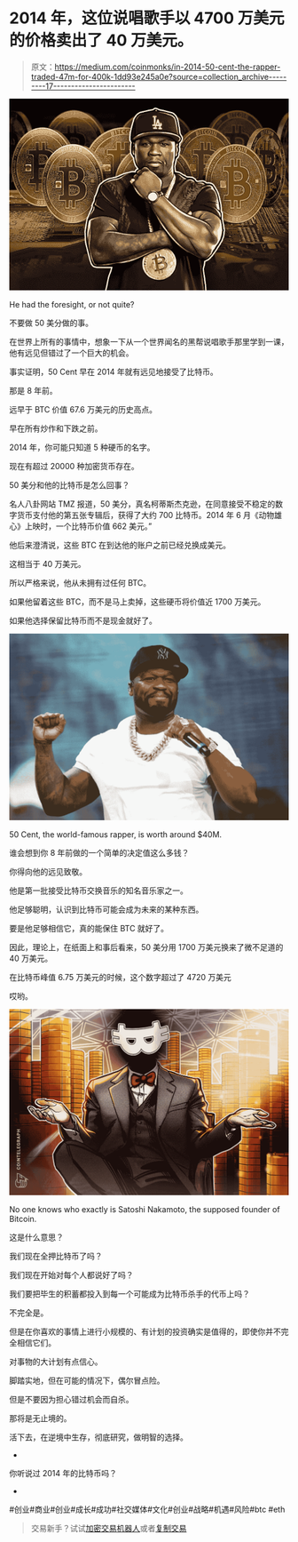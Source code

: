 # 2014 年，这位说唱歌手以 4700 万美元的价格卖出了 40 万美元。

> 原文：<https://medium.com/coinmonks/in-2014-50-cent-the-rapper-traded-47m-for-400k-1dd93e245a0e?source=collection_archive---------17----------------------->

![](img/30f505f728e2a4a34be56b6588b20f4c.png)

He had the foresight, or not quite?

不要做 50 美分做的事。

在世界上所有的事情中，想象一下从一个世界闻名的黑帮说唱歌手那里学到一课，他有远见但错过了一个巨大的机会。

事实证明，50 Cent 早在 2014 年就有远见地接受了比特币。

那是 8 年前。

远早于 BTC 价值 67.6 万美元的历史高点。

早在所有炒作和下跌之前。

2014 年，你可能只知道 5 种硬币的名字。

现在有超过 20000 种加密货币存在。

50 美分和他的比特币是怎么回事？

名人八卦网站 TMZ 报道，50 美分，真名柯蒂斯杰克逊，在同意接受不稳定的数字货币支付他的第五张专辑后，获得了大约 700 比特币。2014 年 6 月《动物雄心》上映时，一个比特币价值 662 美元。”

他后来澄清说，这些 BTC 在到达他的账户之前已经兑换成美元。

这相当于 40 万美元。

所以严格来说，他从未拥有过任何 BTC。

如果他留着这些 BTC，而不是马上卖掉，这些硬币将价值近 1700 万美元。

如果他选择保留比特币而不是现金就好了。

![](img/43bbdce745438dea9f4ac62da348b71e.png)

50 Cent, the world-famous rapper, is worth around $40M.

谁会想到你 8 年前做的一个简单的决定值这么多钱？

你得向他的远见致敬。

他是第一批接受比特币交换音乐的知名音乐家之一。

他足够聪明，认识到比特币可能会成为未来的某种东西。

要是他足够相信它，真的能保住 BTC 就好了。

因此，理论上，在纸面上和事后看来，50 美分用 1700 万美元换来了微不足道的 40 万美元。

在比特币峰值 6.75 万美元的时候，这个数字超过了 4720 万美元

哎哟。

![](img/7c63f5783b1977fafac1c25af4cd30fd.png)

No one knows who exactly is Satoshi Nakamoto, the supposed founder of Bitcoin.

这是什么意思？

我们现在全押比特币了吗？

我们现在开始对每个人都说好了吗？

我们要把毕生的积蓄都投入到每一个可能成为比特币杀手的代币上吗？

不完全是。

但是在你喜欢的事情上进行小规模的、有计划的投资确实是值得的，即使你并不完全相信它们。

对事物的大计划有点信心。

脚踏实地，但在可能的情况下，偶尔冒点险。

但是不要因为担心错过机会而自杀。

那将是无止境的。

活下去，在逆境中生存，彻底研究，做明智的选择。

-

你听说过 2014 年的比特币吗？

-

#创业#商业#创业#成长#成功#社交媒体#文化#创业#战略#机遇#风险#btc #eth

> 交易新手？试试[加密交易机器人](/coinmonks/crypto-trading-bot-c2ffce8acb2a)或者[复制交易](/coinmonks/top-10-crypto-copy-trading-platforms-for-beginners-d0c37c7d698c)